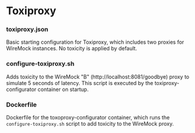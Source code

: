 # Toxiproxy

### toxiproxy.json

Basic starting configuration for Toxiproxy, which includes two proxies for WireMock instances. No toxicity is applied by default.

### configure-toxiproxy.sh

Adds toxicity to the WireMock "B" (http://localhost:8081/goodbye) proxy to simulate 5 seconds of latency. This script is executed by the toxiproxy-configurator container on startup.

### Dockerfile

Dockerfile for the toxoproxy-configurator container, which runs the `configure-toxiproxy.sh` script to add toxicity to the WireMock proxy.
